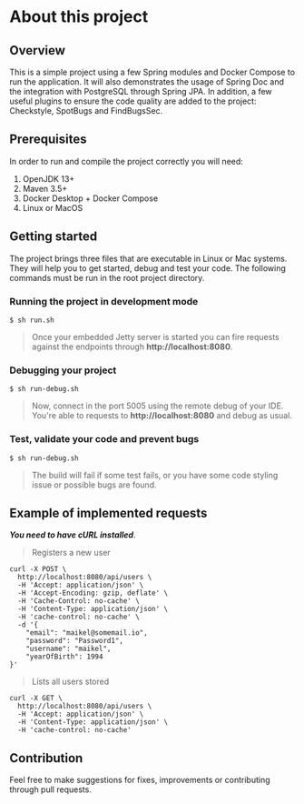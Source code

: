 # About this project

## Overview

This is a simple project using a few Spring modules and Docker Compose to run the application.
It will also demonstrates the usage of Spring Doc and the integration with PostgreSQL through Spring JPA.
In addition, a few useful plugins to ensure the code quality are added to the project: Checkstyle, SpotBugs and FindBugsSec.

## Prerequisites
In order to run and compile the project correctly you will need:

1. OpenJDK 13+
2. Maven 3.5+
3. Docker Desktop + Docker Compose
4. Linux or MacOS

## Getting started

The project brings three files that are executable in Linux or Mac systems.
They will help you to get started, debug and test your code. The following commands
must be run in the root project directory.

### Running the project in development mode
```code
$ sh run.sh
```
> Once your embedded Jetty server is started you can fire requests
against the endpoints through **http://localhost:8080**.

### Debugging your project
```code
$ sh run-debug.sh
```
> Now, connect in the port 5005 using the remote debug of your IDE.
> You're able to requests to **http://localhost:8080** and debug as usual.

### Test, validate your code and prevent bugs
```code
$ sh run-debug.sh
```
> The build will fail if some test fails, or you have some code styling issue or possible bugs are found.

## Example of implemented requests
*__You need to have cURL installed__*.

> Registers a new user
```code
curl -X POST \
  http://localhost:8080/api/users \
  -H 'Accept: application/json' \
  -H 'Accept-Encoding: gzip, deflate' \
  -H 'Cache-Control: no-cache' \
  -H 'Content-Type: application/json' \
  -H 'cache-control: no-cache' \
  -d '{
    "email": "maikel@somemail.io",
    "password": "Password1",
    "username": "maikel",
    "yearOfBirth": 1994
}'
```

> Lists all users stored
```code
curl -X GET \
  http://localhost:8080/api/users \
  -H 'Accept: application/json' \
  -H 'Content-Type: application/json' \
  -H 'cache-control: no-cache'
```
## Contribution
Feel free to make suggestions for fixes, improvements or contributing through pull requests.